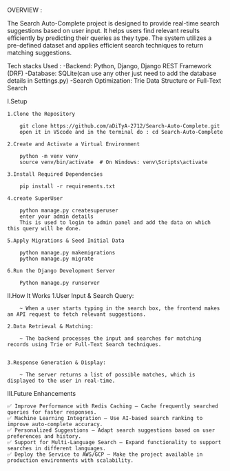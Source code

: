 OVERVIEW :

The Search Auto-Complete project is designed to provide real-time search suggestions based on user input. It helps users find relevant results efficiently by predicting their queries as they type. The system utilizes a pre-defined dataset and applies efficient search techniques to return matching suggestions.

Tech stacks Used : 
-Backend: Python, Django, Django REST Framework (DRF)
-Database: SQLite(can use any other just need to add the database details in Settings.py)
-Search Optimization: Trie Data Structure or Full-Text Search

I.Setup

	1.Clone the Repository

		git clone https://github.com/aDiTyA-2712/Search-Auto-Complete.git
		open it in VScode and in the terminal do : cd Search-Auto-Complete
	
	2.Create and Activate a Virtual Environment
	
		python -m venv venv
		source venv/bin/activate  # On Windows: venv\Scripts\activate
		
	3.Install Required Dependencies	
	
		pip install -r requirements.txt
		
	4.create SuperUser
	
		python manage.py createsuperuser
		enter your admin details
		This is used to login to admin panel and add the data on which this query will be done.
	
	5.Apply Migrations & Seed Initial Data
	
		python manage.py makemigrations
		python manage.py migrate
		
	6.Run the Django Development Server
	
		Python manage.py runserver
		
II.How It Works
	1.User Input & Search Query:
	
		~ When a user starts typing in the search box, the frontend makes an API request to fetch relevant suggestions.
		
	2.Data Retrieval & Matching:
	
		~ The backend processes the input and searches for matching records using Trie or Full-Text Search techniques.
		
	
	3.Response Generation & Display:
	
		~ The server returns a list of possible matches, which is displayed to the user in real-time.
	
III.Future Enhancements

	✅ Improve Performance with Redis Caching – Cache frequently searched queries for faster responses.
	✅ Machine Learning Integration – Use AI-based search ranking to improve auto-complete accuracy.
	✅ Personalized Suggestions – Adapt search suggestions based on user preferences and history.
	✅ Support for Multi-Language Search – Expand functionality to support searches in different languages.
	✅ Deploy the Service to AWS/GCP – Make the project available in production environments with scalability.
	